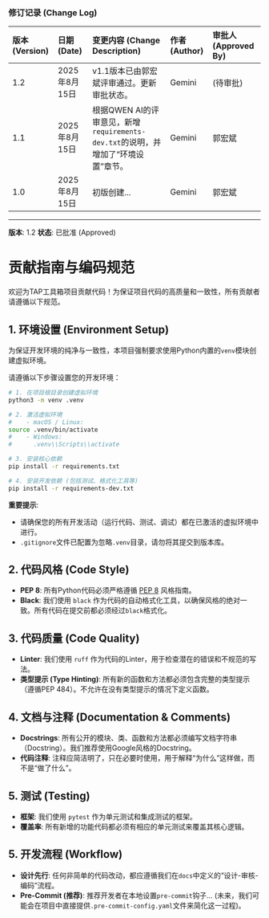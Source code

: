 ### **修订记录 (Change Log)**

| 版本 (Version) | 日期 (Date) | 变更内容 (Change Description) | 作者 (Author) | 审批人 (Approved By) |
| :--- | :--- | :--- | :--- | :--- |
| 1.2 | 2025年8月15日 | v1.1版本已由郭宏斌评审通过。更新审批状态。 | Gemini | (待审批) |
| 1.1 | 2025年8月15日 | 根据QWEN AI的评审意见，新增`requirements-dev.txt`的说明，并增加了“环境设置”章节。 | Gemini | 郭宏斌 |
| 1.0 | 2025年8月15日 | 初版创建... | Gemini | 郭宏斌 |

---
**版本**: 1.2
**状态**: 已批准 (Approved)

# 贡献指南与编码规范

欢迎为TAP工具箱项目贡献代码！为保证项目代码的高质量和一致性，所有贡献者请遵循以下规范。

## 1. 环境设置 (Environment Setup)

为保证开发环境的纯净与一致性，本项目强制要求使用Python内置的`venv`模块创建虚拟环境。

请遵循以下步骤设置您的开发环境：

```bash
# 1. 在项目根目录创建虚拟环境
python3 -m venv .venv

# 2. 激活虚拟环境
#    - macOS / Linux:
source .venv/bin/activate
#    - Windows:
#      .venv\\Scripts\\activate

# 3. 安装核心依赖
pip install -r requirements.txt

# 4. 安装开发依赖 (包括测试、格式化工具等)
pip install -r requirements-dev.txt
```

**重要提示**:
*   请确保您的所有开发活动（运行代码、测试、调试）都在已激活的虚拟环境中进行。
*   `.gitignore`文件已配置为忽略`.venv`目录，请勿将其提交到版本库。


## 2. 代码风格 (Code Style)

*   **PEP 8**: 所有Python代码必须严格遵循 [PEP 8](https://www.python.org/dev/peps/pep-0008/) 风格指南。
*   **Black**: 我们使用 `black` 作为代码的自动格式化工具，以确保风格的绝对一致。所有代码在提交前都必须经过`black`格式化。

## 3. 代码质量 (Code Quality)

*   **Linter**: 我们使用 `ruff` 作为代码的Linter，用于检查潜在的错误和不规范的写法。
*   **类型提示 (Type Hinting)**: 所有新的函数和方法都必须包含完整的类型提示（遵循PEP 484）。不允许在没有类型提示的情况下定义函数。

## 4. 文档与注释 (Documentation & Comments)

*   **Docstrings**: 所有公开的模块、类、函数和方法都必须编写文档字符串（Docstring）。我们推荐使用Google风格的Docstring。
*   **代码注释**: 注释应简洁明了，只在必要时使用，用于解释“为什么”这样做，而不是“做了什么”。

## 5. 测试 (Testing)

*   **框架**: 我们使用 `pytest` 作为单元测试和集成测试的框架。
*   **覆盖率**: 所有新增的功能代码都必须有相应的单元测试来覆盖其核心逻辑。

## 5. 开发流程 (Workflow)

*   **设计先行**: 任何非简单的代码改动，都应遵循我们在`docs`中定义的“设计-审核-编码”流程。
*   **Pre-Commit (推荐)**: 推荐开发者在本地设置`pre-commit`钩子... (未来，我们可能会在项目中直接提供`.pre-commit-config.yaml`文件来简化这一过程)。